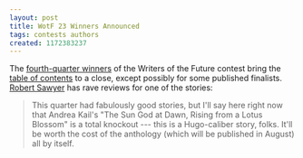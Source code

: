 ```yaml
---
layout: post
title: WotF 23 Winners Announced
tags: contests authors
created: 1172383237
---
```

The [fourth-quarter winners](http://wotfblog.galaxypress.com/2007/02/winners-announced-for-4th-qtr-writers.html) of the Writers of the Future contest bring the [table of contents](http://wotfblog.galaxypress.com/2007/01/winners-for-writers-of-future-xxiii.html) to a close, except possibly for some published finalists.  [Robert Sawyer](http://sfwriter.com/2007/02/writers-of-future-winners.html) has rave reviews for one of the stories:

> This quarter had fabulously good stories, but I'll say here right now that Andrea Kail's "The Sun God at Dawn, Rising from a Lotus Blossom" is a total knockout --- this is a Hugo-caliber story, folks. It'll be worth the cost of the anthology (which will be published in August) all by itself.<!--break-->
